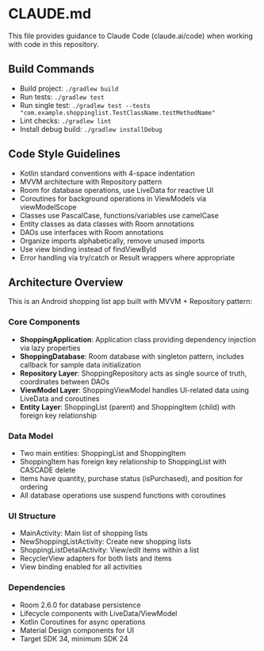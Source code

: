 # CLAUDE.md

This file provides guidance to Claude Code (claude.ai/code) when working with code in this repository.

## Build Commands
- Build project: `./gradlew build`
- Run tests: `./gradlew test`
- Run single test: `./gradlew test --tests "com.example.shoppinglist.TestClassName.testMethodName"`
- Lint checks: `./gradlew lint`
- Install debug build: `./gradlew installDebug`

## Code Style Guidelines
- Kotlin standard conventions with 4-space indentation
- MVVM architecture with Repository pattern
- Room for database operations, use LiveData for reactive UI
- Coroutines for background operations in ViewModels via viewModelScope
- Classes use PascalCase, functions/variables use camelCase
- Entity classes as data classes with Room annotations
- DAOs use interfaces with Room annotations
- Organize imports alphabetically, remove unused imports
- Use view binding instead of findViewById
- Error handling via try/catch or Result wrappers where appropriate

## Architecture Overview
This is an Android shopping list app built with MVVM + Repository pattern:

### Core Components
- **ShoppingApplication**: Application class providing dependency injection via lazy properties
- **ShoppingDatabase**: Room database with singleton pattern, includes callback for sample data initialization
- **Repository Layer**: ShoppingRepository acts as single source of truth, coordinates between DAOs
- **ViewModel Layer**: ShoppingViewModel handles UI-related data using LiveData and coroutines
- **Entity Layer**: ShoppingList (parent) and ShoppingItem (child) with foreign key relationship

### Data Model
- Two main entities: ShoppingList and ShoppingItem
- ShoppingItem has foreign key relationship to ShoppingList with CASCADE delete
- Items have quantity, purchase status (isPurchased), and position for ordering
- All database operations use suspend functions with coroutines

### UI Structure
- MainActivity: Main list of shopping lists
- NewShoppingListActivity: Create new shopping lists
- ShoppingListDetailActivity: View/edit items within a list
- RecyclerView adapters for both lists and items
- View binding enabled for all activities

### Dependencies
- Room 2.6.0 for database persistence
- Lifecycle components with LiveData/ViewModel
- Kotlin Coroutines for async operations
- Material Design components for UI
- Target SDK 34, minimum SDK 24